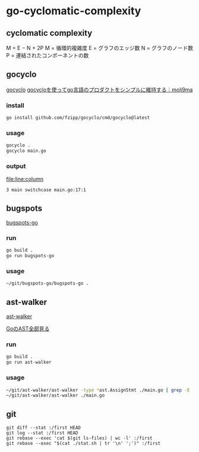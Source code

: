 # go-cyclomatic-complexity

## cyclomatic complexity

M = E − N + 2P
M = 循環的複雑度
E = グラフのエッジ数
N = グラフのノード数
P = 連結されたコンポーネントの数

## gocyclo

[gocyclo](https://github.com/fzipp/gocyclo)
[gocycloを使ってgo言語のプロダクトをシンプルに維持する｜moli9ma](https://note.com/moli9ma/n/n7e4ade98c443)

### install

```bash
go install github.com/fzipp/gocyclo/cmd/gocyclo@latest
```

### usage

```bash
gocyclo .
gocyclo main.go
```

### output

<complexity> <package> <function> <file:line:column>

```
3 main switchcase main.go:17:1
```

## bugspots

[bugspots-go](https://github.com/masmgr/bugspots-go)

### run

```bash
go build .
go run bugspots-go
```
### usage

```bash
~/git/bugspots-go/bugspots-go .
```

## ast-walker

[ast-walker](https://github.com/nirasan/ast-walker)

[GoのAST全部見る](https://monpoke1.hatenablog.com/entry/2018/12/16/110943)

### run

```bash
go build .
go run ast-walker
```

### usage

```bash
~/git/ast-walker/ast-walker -type *ast.AssignStmt ./main.go | grep -E '^COMMAND' | wc -l
~/git/ast-walker/ast-walker ./main.go
```

## git

```
git diff --stat :/first HEAD
git log --stat :/first HEAD
git rebase --exec 'cat $(git ls-files) | wc -l' :/first
git rebase --exec "$(cat ./stat.sh | tr '\n' ';')" :/first
```


